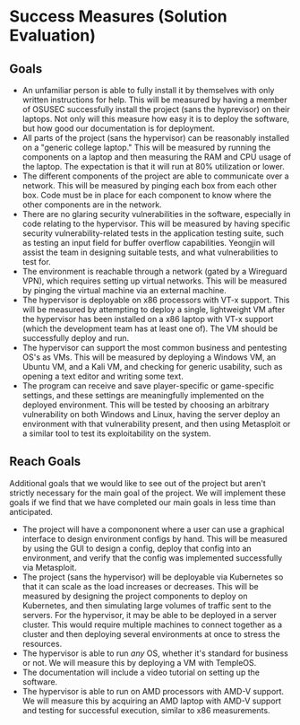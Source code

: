 # Success Measures (Solution Evaluation)

## Goals

- An unfamiliar person is able to fully install it by themselves with only written instructions for help. This will be measured by having a member of OSUSEC successfully install the project (sans the hyprevisor) on their laptops. Not only will this measure how easy it is to deploy the software, but how good our documentation is for deployment.
- All parts of the project (sans the hypervisor) can be reasonably installed on a "generic college laptop." This will be measured by running the components on a laptop and then measuring the RAM and CPU usage of the laptop. The expectation is that it will run at 80% utilization or lower.
- The different components of the project are able to communicate over a network. This will be measured by pinging each box from each other box. Code must be in place for each component to know where the other components are in the network. 
- There are no glaring security vulnerabilities in the software, especially in code relating to the hypervisor. This will be measured by having specific security vulnerability-related tests in the application testing suite, such as testing an input field for buffer overflow capabilities. Yeongjin will assist the team in designing suitable tests, and what vulnerabilities to test for. 
- The environment is reachable through a network (gated by a Wireguard VPN), which requires setting up virtual networks. This will be measured by pinging the virtual machine via an external machine.
- The hypervisor is deployable on x86 processors with VT-x support. This will be measured by attempting to deploy a single, lightweight VM after the hypervisor has been installed on a x86 laptop with VT-x support (which the development team has at least one of). The VM should be successfully deploy and run.
- The hypervisor can support the most common business and pentesting OS's as VMs. This will be measured by deploying a Windows VM, an Ubuntu VM, and a Kali VM, and checking for generic usability, such as opening a text editor and writing some text. 
- The program can receive and save player-specific or game-specific settings, and these settings are meaningfully implemented on the deployed environment. This will be tested by choosing an arbitrary vulnerability on both Windows and Linux, having the server deploy an environment with that vulnerability present, and then using Metasploit or a similar tool to test its exploitability on the system. 

## Reach Goals

Additional goals that we would like to see out of the project but aren't strictly necessary for the main goal of the project. We will implement these goals if we find that we have completed our main goals in less time than anticipated.

- The project will have a compononent where a user can use a graphical interface to design environment configs by hand. This will be measured by using the GUI to design a config, deploy that config into an environment, and verify that the config was implemented successfully via Metasploit.
- The project (sans the hypervisor) will be deployable via Kubernetes so that it can scale as the load increases or decreases. This will be measured by designing the project components to deploy on Kubernetes, and then simulating large volumes of traffic sent to the servers. For the hypervisor, it may be able to be deployed in a server cluster. This would require multiple machines to connect together as a cluster and then deploying several environments at once to stress the resources.
- The hypervisor is able to run *any* OS, whether it's standard for business or not. We will measure this by deploying a VM with TempleOS.
- The documentation will include a video tutorial on setting up the software.
- The hypervisor is able to run on AMD processors with AMD-V support. We will measure this by acquiring an AMD laptop with AMD-V support and testing for successful execution, similar to x86 measurements.
